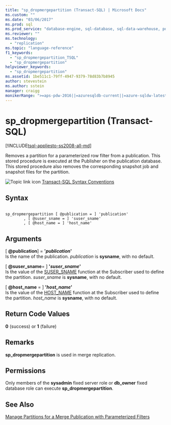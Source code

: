 ```yaml
---
title: "sp_dropmergepartition (Transact-SQL) | Microsoft Docs"
ms.custom: ""
ms.date: "03/06/2017"
ms.prod: sql
ms.prod_service: "database-engine, sql-database, sql-data-warehouse, pdw"
ms.reviewer: ""
ms.technology: 
  - "replication"
ms.topic: "language-reference"
f1_keywords: 
  - "sp_dropmergepartition_TSQL"
  - "sp_dropmergepartition"
helpviewer_keywords: 
  - "sp_dropmergepartition"
ms.assetid: 1be511c1-79ff-4947-9379-78d83b7b8945
author: stevestein
ms.author: sstein
manager: craigg
monikerRange: ">=aps-pdw-2016||=azuresqldb-current||=azure-sqldw-latest||>=sql-server-2016||=sqlallproducts-allversions||>=sql-server-linux-2017||=azuresqldb-mi-current"
---
```

# sp_dropmergepartition (Transact-SQL)
[!INCLUDE[tsql-appliesto-ss2008-all-md](../../includes/tsql-appliesto-ss2008-all-md.md)]

  Removes a partition for a parameterized row filter from a publication. This stored procedure is executed at the Publisher on the publication database. This stored procedure also removes the corresponding snapshot job and snapshot files for the partition.  
  
 ![Topic link icon](../../database-engine/configure-windows/media/topic-link.gif "Topic link icon") [Transact-SQL Syntax Conventions](../../t-sql/language-elements/transact-sql-syntax-conventions-transact-sql.md)  
  
## Syntax  
  
```  
  
sp_dropmergepartition [ @publication = ] 'publication'  
        , [ @suser_sname = ] 'suser_sname'  
        , [ @host_name = ] 'host_name'  
```  
  
## Arguments  
 [ **@publication**] = **'***publication***'**  
 Is the name of the publication. *publication* is **sysname**, with no default.  
  
 [ **@suser_sname**= ] **'***suser_sname***'**  
 Is the value of the [SUSER_SNAME](../../t-sql/functions/suser-sname-transact-sql.md) function at the Subscriber used to define the partition. *suser_sname* is **sysname**, with no default.  
  
 [ **@host_name** = ] **'***host_name***'**  
 Is the value of the [HOST_NAME](../../t-sql/functions/host-name-transact-sql.md) function at the Subscriber used to define the partition. *host_name* is **sysname**, with no default.  
  
## Return Code Values  
 **0** (success) or **1** (failure)  
  
## Remarks  
 **sp_dropmergepartition** is used in merge replication.  
  
## Permissions  
 Only members of the **sysadmin** fixed server role or **db_owner** fixed database role can execute **sp_dropmergepartition**.  
  
## See Also  
 [Manage Partitions for a Merge Publication with Parameterized Filters](../../relational-databases/replication/publish/manage-partitions-for-a-merge-publication-with-parameterized-filters.md)  
  
  
